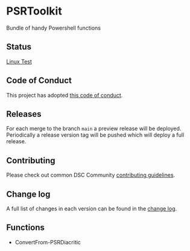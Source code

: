 # PSRToolkit

Bundle of handy Powershell functions

## Status

[Linux Test](https://gist.githubusercontent.com/Proud-Rabbit/79ca127fedb0c195b29ceebd5a963a13/raw/linux-badge.svg)

## Code of Conduct

This project has adopted [this code of conduct](CODE_OF_CONDUCT.md).

## Releases

For each merge to the branch `main` a preview release will be
deployed.
Periodically a release version tag will be pushed which will deploy a
full release.

## Contributing

Please check out common DSC Community [contributing guidelines](https://dsccommunity.org/guidelines/contributing).

## Change log

A full list of changes in each version can be found in the [change log](CHANGELOG.md).

## Functions

- ConvertFrom-PSRDiacritic
